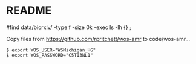 # README


#find data/biorxiv/ -type f -size 0k -exec ls -lh {} \;



Copy files from https://github.com/rpritchett/wos-amr to code/wos-amr...

```
$ export WOS_USER="WSMichigan_HG"
$ export WOS_PASSWORD="C5TI3NL1"
```
